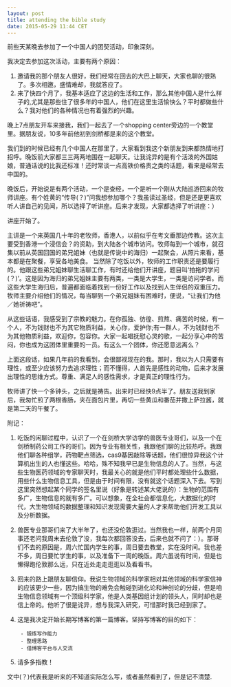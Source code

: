 ```yaml
---
layout: post
title: attending the bible study
date: 2015-05-29 11:44 CET
---
```

前些天某晚去参加了一个中国人的团契活动，印象深刻。

我决定去参加这次活动，主要有两个原因：

1. 邀请我的那个朋友人很好，我们经常在回去的大巴上聊天，大家也聊的很熟了。多次相邀，盛情难却，我就答应了。
2. 来了快四个月了，我基本适应了这边的生活和工作，那么其他中国人是什么样子的,尤其是那些住了很多年的中国人，他们在这里生活愉快么？平时都做些什么？我对他们的各种情况也有着强烈的兴趣。




晚上7点朋友开车来接我，我们一起去了一个shopping center旁边的一个教堂里。据朋友说，10多年前他初到剑桥都是来的这个教堂。

我们到的时候已经有几个中国人在那里了，大家看到我这个新朋友到来都热情地打招呼。晚饭前大家都三三两两地围在一起聊天。让我诧异的是有个活泼的外国姑娘，普通话说的比我还标准！还时常谈一点高铁价格贵之类的话题，看来是经常去中国的。

晚饭后，开始说是有两个活动，一个是查经，一个是听一个刚从大陆巡游回来的牧师讲座。有个姓黄的“传导(？)”问我想参加哪个？我虽读过圣经，但是还是更喜欢听人讲自己的见闻，所以选择了听讲座。后来才发现，大家都选择了听讲座：）

讲座开始了。

主讲是一个来英国几十年的老牧师，香港人，以前似乎在考文垂那边传教。这次主要受到香港一个浸信会？的资助，到大陆各个城市访问。牧师每到一个城市，就召集以前从英国回国的弟兄姐妹（也就是传说中的海归）一起聚会，从照片来看，基本都是在聚餐，享受各地美食。 当然除了吃饭以外，牧师的工作职责还是要履行的。他跟这些弟兄姐妹聊生活聊工作，有时还给他们开讲座，题目叫‘拍拖的学问(？)’。这是因为海归的弟兄姐妹主要有两类，一类是大学生，一类是访问学者。而这些大学生海归后，普遍都面临着找到一份好工作以及找到人生伴侣的双重压力。牧师主要介绍他们的情况，每当聊到一个弟兄姐妹有困难时，便说，“让我们为他／她祈祷吧”。

从这些话语，我感受到了宗教的魅力。在你孤独、彷徨、煎熬、痛苦的时候，有一个人，不为钱财也不为其它物质利益，关心你，爱护你;有一群人，不为钱财也不为其他物质利益，欢迎你，包容你。大家一起唱抚慰心灵的歌，一起分享心中的苦闷，你也成为这团体里重要的一员。有这么一个团体，你还愿意远离么？

上面这段话，如果几年前的我看到，会很鄙视现在的我。那时，我以为人只需要有理性，或至少应该努力去追求理性；而不懂得，人首先是感性的动物，后来才发展出理性的思维方式。尊重、满足人的感性需求，才是真正的理性行为。

牧师讲了快一个多钟头，之后就是祷告。出来时已经快9点半了。朋友送我到家后，我匆忙煎了两根香肠，夹在面包片里，再切一些黄瓜和番茄并撒上萨拉酱，就是第二天的午餐了。

附记：

1. 吃饭的闲聊过程中，认识了一个在剑桥大学访学的兽医专业哥们，以及一个在剑桥制药公司工作的哥们。因为专业有相关性，我跟他们聊的比较热呼。我跟他们聊各种组学，药物靶点筛选，cas9基因敲除等话题，他们很惊异我这个计算机出生的人也懂这些。哈哈，殊不知我早已是生物信息的人了。当然，与这些生物医药领域的专家聊天时，我最关心的就是他们平时都处理些什么数据，用些什么生物信息工具，但是由于时间有限，没有就这个话题深入下去。写到这里突然想起某个同学的签名里说（好象是转述某大佬说的）：生物的范围有多广，生物信息的就有多广。可以想象，在全社会都信息化，大数据化的时代，大生物领域的数据整理和知识发现需要大量的人才来帮助他们开发工具以及分析数据。

2. 兽医专业那哥们来了大半年了，也还没伦敦逛过。当然我也一样，前两个月同事还老问我周末去伦敦了没，我每次都回答没去，后来也就不问了：）。那哥们不去的原因是，周六忙国内学生的事，周日要去教堂，实在没时间。我也差不多，周日要忙学生的事，以及准备下一周的晚饭。周六虽说有时间，但是也懒得跑伦敦那么远，只在近处走走逛逛以及看看书。

3. 回来的路上跟朋友聊信仰。我说生物领域的科学家相对其他领域的科学家信神的应该更少一些，因为搞生物的难免会触碰到进化论和神创论的分歧，但是咱生物信息领域有一个顶级科学家，他是人类基因组计划的领头人，同时却也是信上帝的。他听了很是诧异，想与我深入研究，可惜那时我已经到家了。

4. 这是我决定开始长期写博客的第一篇博客。坚持写博客的目的如下：

        - 锻炼写作能力
        - 整理思路
        - 借博客平台与人交流

5. 请多多指教！








文中(？)代表我是听来的不知道实际怎么写，或者虽然看到了，但是记不清楚.
